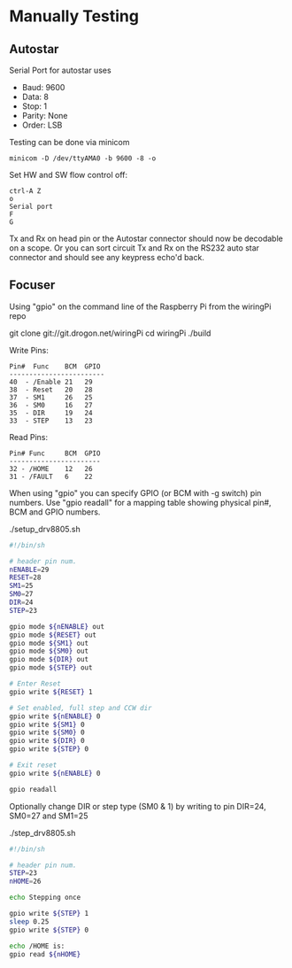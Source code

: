 # Manually Testing

## Autostar

Serial Port for autostar uses

  * Baud: 9600
  * Data: 8
  * Stop: 1
  * Parity: None
  * Order: LSB

Testing can be done via minicom

    minicom -D /dev/ttyAMA0 -b 9600 -8 -o

Set HW and SW flow control off:

    ctrl-A Z
    o
    Serial port
    F
    G

Tx and Rx on head pin or the Autostar connector should now
be decodable on a scope. Or you can sort circuit Tx and Rx
on the RS232 auto star connector and should see any keypress
echo'd back.

## Focuser

Using "gpio" on the command line of the Raspberry Pi from the wiringPi
repo

  git clone git://git.drogon.net/wiringPi
  cd wiringPi
  ./build


Write Pins:

    Pin#  Func    BCM  GPIO
    ------------------------
    40  - /Enable 21   29
    38  - Reset   20   28  
    37  - SM1     26   25
    36  - SM0     16   27
    35  - DIR     19   24
    33  - STEP    13   23


Read Pins:

    Pin# Func     BCM  GPIO
    -----------------------
    32 - /HOME    12   26
    31 - /FAULT   6    22

When using "gpio" you can specify GPIO (or BCM with -g switch) 
pin numbers. Use "gpio readall" for a mapping table showing
physical pin#, BCM and GPIO numbers.

./setup_drv8805.sh

```bash
#!/bin/sh

# header pin num. 
nENABLE=29
RESET=28
SM1=25
SM0=27
DIR=24
STEP=23

gpio mode ${nENABLE} out
gpio mode ${RESET} out
gpio mode ${SM1} out
gpio mode ${SM0} out
gpio mode ${DIR} out
gpio mode ${STEP} out

# Enter Reset
gpio write ${RESET} 1

# Set enabled, full step and CCW dir
gpio write ${nENABLE} 0
gpio write ${SM1} 0
gpio write ${SM0} 0
gpio write ${DIR} 0
gpio write ${STEP} 0

# Exit reset
gpio write ${nENABLE} 0

gpio readall
```

Optionally change DIR or step type (SM0 & 1) by writing to pin DIR=24, SM0=27 and SM1=25 


./step_drv8805.sh

```bash
#!/bin/sh

# header pin num. 
STEP=23
nHOME=26

echo Stepping once

gpio write ${STEP} 1
sleep 0.25
gpio write ${STEP} 0

echo /HOME is: 
gpio read ${nHOME}
```

